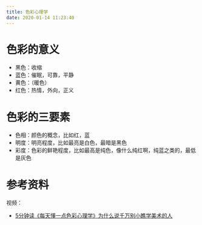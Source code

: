 ```yaml
---
title: 色彩心理学
date: 2020-01-14 11:23:40
---
```



# 色彩的意义
- 黑色：收缩
- 蓝色：催眠，可靠，平静
- 黄色：（暖色）
- 红色：热情，外向，正义
<!--more-->

# 色彩的三要素
- 色相：颜色的概念，比如红，蓝
- 明度：明亮程度，比如最亮是白色，最暗是黑色
- 彩度：色彩的鲜艳程度，比如最高是纯色，像什么纯红啊，纯蓝之类的，最低是灰色

# 参考资料
视频：

- [5分钟读《每天懂一点色彩心理学》为什么说千万别小瞧学美术的人](https://www.bilibili.com/video/av28099038)